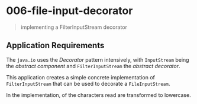 # 006-file-input-decorator
> implementing a FilterInputStream decorator

## Application Requirements
The `java.io` uses the *Decorator* pattern intensively, with `InputStream` being the *abstract component* and `FilterInputStream` the *abstract decorator*.

This application creates a simple concrete implementation of `FilterInputStream` that can be used to decorate a `FileInputStream`.

In the implementation, of the characters read are transformed to lowercase.